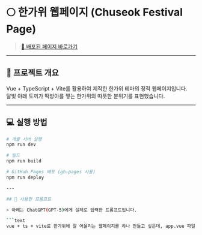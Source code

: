 # 🌕 한가위 웹페이지 (Chuseok Festival Page)

> [🚀 배포된 페이지 바로가기](https://ehyewon.github.io/vue-static-page/)

---

## 📌 프로젝트 개요
Vue + TypeScript + Vite를 활용하여 제작한 한가위 테마의 정적 웹페이지입니다.  
달빛 아래 토끼가 떡방아를 찧는 한가위의 따뜻한 분위기를 표현했습니다.

---

## 💻 실행 방법

```bash
# 개발 서버 실행
npm run dev

# 빌드
npm run build

# GitHub Pages 배포 (gh-pages 사용)
npm run deploy

---

## 💬 사용한 프롬프트

> 아래는 ChatGPT(GPT-5)에게 실제로 입력한 프롬프트입니다.

```text
vue + ts + vite로 한가위에 잘 어울리는 웹페이지를 하나 만들고 싶은데, app.vue 파일 심플하게 하나 만들어줄래?
